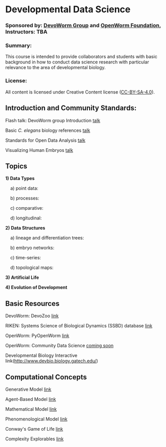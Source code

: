 # Developmental Data Science  
### Sponsored by: [DevoWorm Group](https://devoworm.weebly.com/) and [OpenWorm Foundation](http://openworm.org/), Instructors: TBA  

### Summary: 
This course is intended to provide collaborators and students with basic background in how to conduct data science research with particular relevance to the area of developmental biology. 


### License:
All content is licensed under Creative Content license ([CC-BY-SA-4.0](https://github.com/devoworm/Licensing-DRM/blob/master/CC-BY-SA-4.0%20License.md)).  

## Introduction and Community Standards:

Flash talk: DevoWorm group Introduction   [talk](https://www.youtube.com/watch?v=7jpksJcYK6E)  

Basic _C. elegans_ biology references   [talk](https://github.com/devoworm/devoworm.github.io/blob/master/Basic-C.%20elegans-Biology-References.md)  

Standards for Open Data Analysis   [talk](https://github.com/devoworm/devoworm.github.io/blob/master/Creating-Open-Datasets.md)  

Visualizing Human Embryos   [talk](https://embryo.asu.edu/pages/visualizing-human-embryos-1999-bradley-richard-smith)  


## Topics  

**1) Data Types**   

&nbsp;&nbsp;&nbsp;&nbsp;a) point data:  

&nbsp;&nbsp;&nbsp;&nbsp;b) processes:  

&nbsp;&nbsp;&nbsp;&nbsp;c) comparative:  

&nbsp;&nbsp;&nbsp;&nbsp;d) longitudinal:  


**2) Data Structures**    

&nbsp;&nbsp;&nbsp;&nbsp;a) lineage and differentiation trees:  

&nbsp;&nbsp;&nbsp;&nbsp;b) embryo networks:  

&nbsp;&nbsp;&nbsp;&nbsp;c) time-series:  

&nbsp;&nbsp;&nbsp;&nbsp;d) topological maps:  


**3) Artificial Life**  


**4) Evolution of Development**  


## Basic Resources  

DevoWorm: DevoZoo   [link](https://devoworm.github.io/)  

RIKEN: Systems Science of Biological Dynamics (SSBD) database   [link](http://ssbd.qbic.riken.jp/)  

OpenWorm: PyOpenWorm   [link](https://pypi.org/project/PyOpenWorm/)  

OpenWorm: Community Data Science   [coming soon]()  

Developmental Biology Interactive   link(http://www.devbio.biology.gatech.edu/)  


## Computational Concepts  

Generative Model   [link](https://en.wikipedia.org/wiki/Generative_model)  

Agent-Based Model   [link](https://en.wikipedia.org/wiki/Agent-based_model)  

Mathematical Model   [link](https://en.wikipedia.org/wiki/Mathematical_model)  

Phenomenological Model   [link](https://en.wikipedia.org/wiki/Phenomenological_model)  

Conway's Game of Life   [link](http://www.conwaylife.com/wiki/Conway%27s_Game_of_Life)  

Complexity Explorables   [link](http://www.complexity-explorables.org/)
